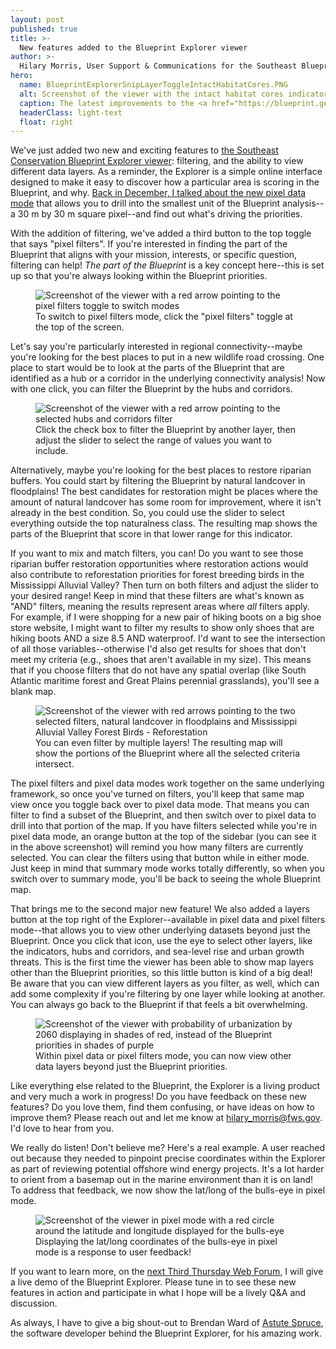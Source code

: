```yaml
---
layout: post
published: true
title: >-
  New features added to the Blueprint Explorer viewer
author: >-
  Hilary Morris, User Support & Communications for the Southeast Blueprint
hero:
  name: BlueprintExplorerSnipLayerToggleIntactHabitatCores.PNG
  alt: Screenshot of the viewer with the intact habitat cores indicator layer displaying in shades of red, instead of the Blueprint priorities in shades of purple.
  caption: The latest improvements to the <a href="https://blueprint.geoplatform.gov/southeast/">Blueprint Explorer</a> allow you to filter the Blueprint by the underlying indicators and view different layers on the map.
  headerClass: light-text
  float: right
---
```

We've just added two new and exciting features to [the Southeast Conservation Blueprint Explorer viewer](https://secassoutheast.org/2022/12/20/the-Southeast-Blueprint-Explorer-Now-with-more-to-explore.html): filtering, and the ability to view different data layers. As a reminder, the Explorer is a simple online interface designed to make it easy to discover how a particular area is scoring in the Blueprint, and why. [Back in December, I talked about the new pixel data mode](https://secassoutheast.org/2022/11/15/Southeast-Blueprint-Explorer-updated-with-2022-data.html) that allows you to drill into the smallest unit of the Blueprint analysis--a 30 m by 30 m square pixel--and find out what's driving the priorities.<!--more-->

With the addition of filtering, we've added a third button to the top toggle that says "pixel filters". If you're interested in finding the part of the Blueprint that aligns with your mission, interests, or specific question, filtering can help! _The part of the Blueprint_ is a key concept here--this is set up so that you're always looking within the Blueprint priorities.

<figure>
  <img src="{{site.baseurl}}/images/BlueprintExplorerSnipPixelFiltersToggle.PNG" alt="Screenshot of the viewer with a red arrow pointing to the pixel filters toggle to switch modes"/>
  <figcaption>To switch to pixel filters mode, click the "pixel filters" toggle at the top of the screen.</figcaption>
</figure>

Let's say you're particularly interested in regional connectivity--maybe you're looking for the best places to put in a new wildlife road crossing. One place to start would be to look at the parts of the Blueprint that are identified as a hub or a corridor in the underlying connectivity analysis! Now with one click, you can filter the Blueprint by the hubs and corridors.

<figure>
  <img src="{{site.baseurl}}/images/BlueprintExplorerSnipPixelFilterHubsCorridors.PNG" alt="Screenshot of the viewer with a red arrow pointing to the selected hubs and corridors filter"/>
  <figcaption>Click the check box to filter the Blueprint by another layer, then adjust the slider to select the range of values you want to include.</figcaption>
</figure>

Alternatively, maybe you're looking for the best places to restore riparian buffers. You could start by filtering the Blueprint by natural landcover in floodplains! The best candidates for restoration might be places where the amount of natural landcover has some room for improvement, where it isn't already in the best condition. So, you could use the slider to select everything outside the top naturalness class. The resulting map shows the parts of the Blueprint that score in that lower range for this indicator.

If you want to mix and match filters, you can! Do you want to see those riparian buffer restoration opportunities where restoration actions would also contribute to reforestation priorities for forest breeding birds in the Mississippi Alluvial Valley? Then turn on both filters and adjust the slider to your desired range! Keep in mind that these filters are what's known as "AND" filters, meaning the results represent areas where _all_ filters apply. For example, if I were shopping for a new pair of hiking boots on a big shoe store website, I might want to filter my results to show only shoes that are hiking boots AND a size 8.5 AND waterproof. I'd want to see the intersection of all those variables--otherwise I'd also get results for shoes that don't meet my criteria (e.g., shoes that aren't available in my size). This means that if you choose filters that do not have any spatial overlap (like South Atlantic maritime forest and Great Plains perennial grasslands), you'll see a blank map.

<figure>
  <img src="{{site.baseurl}}/images/BlueprintExplorerSnipPixelFilterRiparianAndMAV.PNG" alt="Screenshot of the viewer with red arrows pointing to the two selected filters, natural landcover in floodplains and Mississippi Alluvial Valley Forest Birds - Reforestation"/>
  <figcaption>You can even filter by multiple layers! The resulting map will show the portions of the Blueprint where all the selected criteria intersect.</figcaption>
</figure>

The pixel filters and pixel data modes work together on the same underlying framework, so once you've turned on filters, you'll keep that same map view once you toggle back over to pixel data mode. That means you can filter to find a subset of the Blueprint, and then switch over to pixel data to drill into that portion of the map. If you have filters selected while you're in pixel data mode, an orange button at the top of the sidebar (you can see it in the above screenshot) will remind you how many filters are currently selected. You can clear the filters using that button while in either mode. Just keep in mind that summary mode works totally differently, so when you switch over to summary mode, you'll be back to seeing the whole Blueprint map.

That brings me to the second major new feature! We also added a layers button at the top right of the Explorer--available in pixel data and pixel filters mode--that allows you to view other underlying datasets beyond just the Blueprint. Once you click that icon, use the eye to select other layers, like the indicators, hubs and corridors, and sea-level rise and urban growth threats. This is the first time the viewer has been able to show map layers other than the Blueprint priorities, so this little button is kind of a big deal! Be aware that you can view different layers as you filter, as well, which can add some complexity if you're filtering by one layer while looking at another. You can always go back to the Blueprint if that feels a bit overwhelming.

<figure>
  <img src="{{site.baseurl}}/images/BlueprintExplorerSnipLayerToggleUrban.PNG" alt="Screenshot of the viewer with probability of urbanization by 2060 displaying in shades of red, instead of the Blueprint priorities in shades of purple"/>
  <figcaption>Within pixel data or pixel filters mode, you can now view other data layers beyond just the Blueprint priorities.</figcaption>
</figure>

Like everything else related to the Blueprint, the Explorer is a living product and very much a work in progress! Do you have feedback on these new features? Do you love them, find them confusing, or have ideas on how to improve them? Please reach out and let me know at [hilary_morris@fws.gov](mailto:hilary_morris@fws.gov). I'd love to hear from you.

We really do listen! Don't believe me? Here's a real example. A user reached out because they needed to pinpoint precise coordinates within the Explorer as part of reviewing potential offshore wind energy projects. It's a lot harder to orient from a basemap out in the marine environment than it is on land! To address that feedback, we now show the lat/long of the bulls-eye in pixel mode.

<figure>
  <img src="{{site.baseurl}}/images/BlueprintExplorerSnipCoordinates.PNG" alt="Screenshot of the viewer in pixel mode with a red circle around the latitude and longitude displayed for the bulls-eye"/>
  <figcaption>Displaying the lat/long coordinates of the bulls-eye in pixel mode is a response to user feedback!</figcaption>
</figure>

If you want to learn more, on the [next Third Thursday Web Forum](https://calendar.google.com/calendar/event?eid=N3MzZDBuZnIwaXMxcnN0NXQ4Yjk1cms2bXAgc2VjYXNzb3V0aGVhc3RAbQ&ctz=America/New_York), I will give a live demo of the Blueprint Explorer. Please tune in to see these new features in action and participate in what I hope will be a lively Q&A and discussion.

As always, I have to give a big shout-out to Brendan Ward of [Astute Spruce](https://astutespruce.com/), the software developer behind the Blueprint Explorer, for his amazing work.
